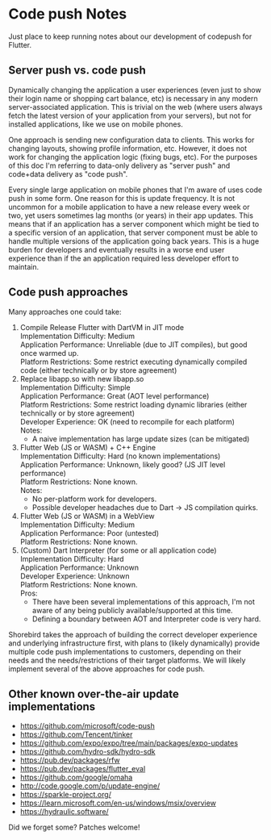 # Code push Notes

Just place to keep running notes about our development of codepush for Flutter.

## Server push vs. code push

Dynamically changing the application a user experiences (even just to show
their login name or shopping cart balance, etc) is necessary in any modern
server-associated application.  This is trivial on the web (where users always
fetch the latest version of your application from your servers), but not for
installed applications, like we use on mobile phones.

One approach is sending new configuration data to clients.  This works for
changing layouts, showing profile information, etc.  However, it does not work
for changing the application logic (fixing bugs, etc).  For the purposes of this
doc I'm referring to data-only delivery as "server push" and code+data delivery
as "code push".

Every single large application on mobile phones that I'm aware of uses code push
in some form.  One reason for this is update frequency.  It is not uncommon for
a mobile application to have a new release every week or two, yet users
sometimes lag months (or years) in their app updates.  This means that if an
application has a server component which might be tied to a specific version of
an application, that server component must be able to handle multiple versions
of the application going back years.  This is a huge burden for developers and
eventually results in a worse end user experience than if the an application
required less developer effort to maintain.

## Code push approaches

Many approaches one could take:
1. Compile Release Flutter with DartVM in JIT mode\
   Implementation Difficulty: Medium\
   Application Performance: Unreliable (due to JIT compiles), but good once warmed up.\
   Platform Restrictions: Some restrict executing dynamically compiled code (either technically or by store agreement)
1. Replace libapp.so with new libapp.so\
   Implementation Difficulty: Simple\
   Application Performance: Great (AOT level performance)\
   Platform Restrictions: Some restrict loading dynamic libraries (either technically or by store agreement)\
   Developer Experience: OK (need to recompile for each platform)\
   Notes:
    * A naive implementation has large update sizes (can be mitigated)
1. Flutter Web (JS or WASM) + C++ Engine\
   Implementation Difficulty: Hard (no known implementations)\
   Application Performance: Unknown, likely good? (JS JIT level performance)\
   Platform Restrictions: None known.\
   Notes:
    * No per-platform work for developers.
    * Possible developer headaches due to Dart -> JS compilation quirks.
1. Flutter Web (JS or WASM) in a WebView\
    Implementation Difficulty: Medium\
    Application Performance: Poor (untested)\
    Platform Restrictions: None known.
1. (Custom) Dart Interpreter (for some or all application code)\
    Implementation Difficulty: Hard\
    Application Performance: Unknown\
    Developer Experience: Unknown\
    Platform Restrictions: None known.\
    Pros:
     * There have been several implementations of this approach, I'm not aware
       of any being publicly available/supported at this time.
     * Defining a boundary between AOT and Interpreter code is very hard.

Shorebird takes the approach of building the correct developer experience and
underlying infrastructure first, with plans to (likely dynamically) provide
multiple code push implementations to customers, depending on their needs and
the needs/restrictions of their target platforms.  We will likely implement
several of the above approaches for code push.

## Other known over-the-air update implementations

* https://github.com/microsoft/code-push
* https://github.com/Tencent/tinker
* https://github.com/expo/expo/tree/main/packages/expo-updates
* https://github.com/hydro-sdk/hydro-sdk
* https://pub.dev/packages/rfw
* https://pub.dev/packages/flutter_eval
* https://github.com/google/omaha
* http://code.google.com/p/update-engine/
* https://sparkle-project.org/
* https://learn.microsoft.com/en-us/windows/msix/overview
* https://hydraulic.software/

Did we forget some?  Patches welcome!
